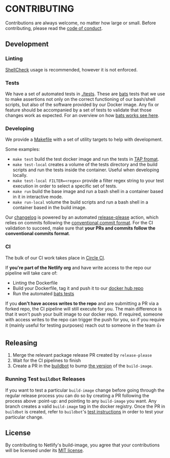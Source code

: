 # CONTRIBUTING

Contributions are always welcome, no matter how large or small. Before contributing,
please read the [code of conduct](CODE_OF_CONDUCT.md).

## Development

### Linting

[ShellCheck](https://github.com/koalaman/shellcheck) usage is recommended, however it is not enforced.

### Tests

We have a set of automated tests in [./tests](./tests). These are [bats](https://github.com/bats-core/bats-core) tests that we use to make assertions not only on the correct functioning of our bash/shell scripts, but also of the software provided by our Docker image. Any fix or feature should be accompanied by a set of tests to validate that those changes work as expected. For an overview on how [bats works see here](https://bats-core.readthedocs.io/en/stable/).

### Developing

We provide a [Makefile](./Makefile) with a set of utility targets to help with development.

Some examples:

- `make test` build the test docker image and run the tests in [TAP fromat](http://testanything.org/).
- `make test-local` creates a volume of the tests directory and the build scripts and run the tests inside the container. Useful when developing locally.
- `make test-local FILTER=<regex>` provide a filter regex string to your test execution in order to select a specific set of tests.
- `make run` build the base image and run a bash shell in a container based in it in interactive mode.
- `make run-local` volume the build scripts and run a bash shell in a container based in the build image.

Our [changelog](./CHANGELOG.md) is powered by an automated [release-please](https://github.com/googleapis/release-please) action, which relies on commits following the [conventional commit format](https://www.conventionalcommits.org/en/v1.0.0-beta.2/#summary).
For the CI validation to succeed, make sure that **your PRs and commits follow the conventional commits format**.

### CI

The bulk of our CI work takes place in [Circle CI](https://app.circleci.com/pipelines/github/netlify/build-image).

If **you're part of the Netlify org** and have write access to the repo our pipeline will take care of:
- Linting the Dockerfile
- Build your Dockerfile, tag it and push it to our [docker hub repo](https://hub.docker.com/r/netlify/build)
- Run the automated [bats tests](#tests)


If you **don't have access writes to the repo** and are submitting a PR via a forked repo, the CI pipeline will still execute for you. The main difference is that it won't push your built image to our docker repo.
If required, someone with access writes to the repo can trigger the push for you, so if you require it (mainly useful for testing purposes) reach out to someone in the team :+1:

## Releasing

1. Merge the relevant package release PR created by `release-please`
2. Wait for the CI pipelines to finish
3. Create a PR in the [buildbot](https://github.com/netlify/buildbot) to bump [the version](https://github.com/netlify/buildbot/blob/0ada244ab84a1759a70d6b2cfc27c9987b5c77ca/.circleci/config.yml#L141-L150) of the `build-image`.

### Running Test `buildbot` Releases

If you want to test a particular `build-image` change before going through the regular release process you can do so by creating a PR following the process above :point-up: and pointing to any `build-image` you want. Any branch
creates a valid `build-image` tag in the docker registry. Once the PR in `buildbot` is created, refer to `buildbot`'s [test instructions](https://github.com/netlify/buildbot#testing-builds-on-a-live-test-site) in order to test your particular change.

## License

By contributing to Netlify's build-image, you agree that your contributions will be licensed
under its [MIT license](LICENSE).
